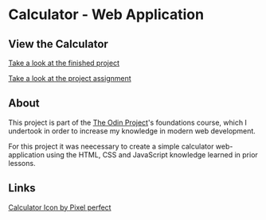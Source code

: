 # Calculator - Web Application

## View the Calculator
<a href="" target="_blank" rel="noopener noreferrer">Take a look at the finished project</a>

<a href="https://www.theodinproject.com/lessons/foundations-calculator" target="_blank" rel="noopener noreferrer">Take a look at the project assignment</a>

## About
This project is part of the <a href="https://www.theodinproject.com" target="_blank" rel="noopener noreferrer">The Odin Project</a>'s foundations course, which I undertook in order to increase my knowledge in modern web development.

For this project it was neecessary to create a simple calculator web-application using the HTML, CSS and JavaScript knowledge learned in prior lessons.

## Links
<a href="https://www.freepik.com/icon/calculator_891175#fromView=keyword&page=1&position=1&uuid=147d94a3-75d8-4d02-8e3e-cb5194e2f41b">Calculator Icon by Pixel perfect</a>
